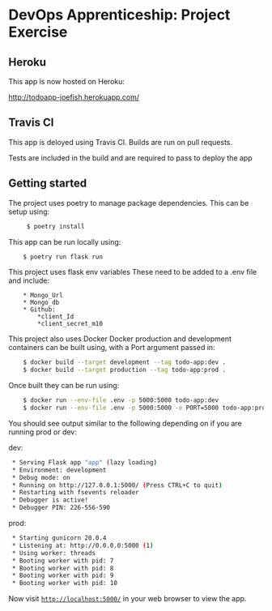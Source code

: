 # DevOps Apprenticeship: Project Exercise

## Heroku

This app is now hosted on Heroku:

http://todoapp-joefish.herokuapp.com/

## Travis CI

This app is deloyed using Travis CI.
Builds are run on pull requests.

Tests are included in the build and are required to pass to deploy the app
## Getting started

The project uses poetry to manage package dependencies.
This can be setup using:
``` bash
     $ poetry install
```

This app can be run locally using:
``` bash
    $ poetry run flask run
```

This project uses flask env variables 
These need to be added to a .env file and include:
```
    * Mongo_Url
    * Mongo_db
    * Github:
        *client_Id
        *client_secret_m10
```

This project also uses Docker
Docker production and development containers can be built using, with a Port argument passed in:
``` bash
    $ docker build --target development --tag todo-app:dev .
    $ docker build --target production --tag todo-app:prod .
```
Once built they can be run using:
``` bash
    $ docker run --env-file .env -p 5000:5000 todo-app:dev
    $ docker run --env-file .env -p 5000:5000 -e PORT=5000 todo-app:prod
```

You should see output similar to the following depending on if you are running prod or dev:

dev:
```bash
 * Serving Flask app "app" (lazy loading)
 * Environment: development
 * Debug mode: on
 * Running on http://127.0.0.1:5000/ (Press CTRL+C to quit)
 * Restarting with fsevents reloader
 * Debugger is active!
 * Debugger PIN: 226-556-590
```
prod:
```bash
 * Starting gunicorn 20.0.4
 * Listening at: http://0.0.0.0:5000 (1)
 * Using worker: threads
 * Booting worker with pid: 7
 * Booting worker with pid: 8
 * Booting worker with pid: 9
 * Booting worker with pid: 10
```

Now visit [`http://localhost:5000/`](http://localhost:5000/) in your web browser to view the app.

